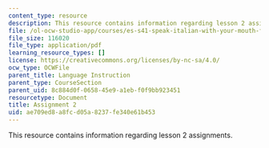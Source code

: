 ```yaml
---
content_type: resource
description: This resource contains information regarding lesson 2 assignments.
file: /ol-ocw-studio-app/courses/es-s41-speak-italian-with-your-mouth-full-spring-2012/ae709ed8a8fcd05a8237fe340e61b453_MITES_S41S12_compiti_2.pdf
file_size: 116020
file_type: application/pdf
learning_resource_types: []
license: https://creativecommons.org/licenses/by-nc-sa/4.0/
ocw_type: OCWFile
parent_title: Language Instruction
parent_type: CourseSection
parent_uid: 8c884d0f-0658-45e9-a1eb-f0f9bb923451
resourcetype: Document
title: Assignment 2
uid: ae709ed8-a8fc-d05a-8237-fe340e61b453
---
```

This resource contains information regarding lesson 2 assignments.